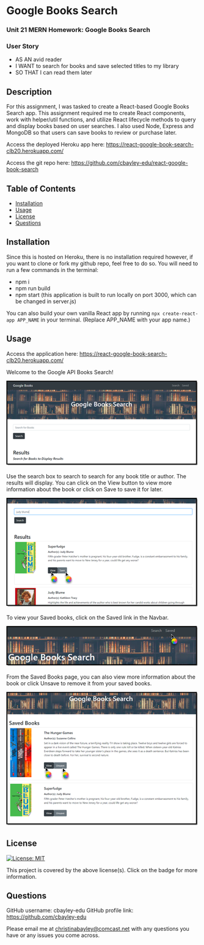# Google Books Search

### Unit 21 MERN Homework: Google Books Search

### User Story
* AS AN avid reader
* I WANT to search for books and save selected titles to my library
* SO THAT I can read them later

## Description
For this assignment, I was tasked to create a React-based Google Books Search app. This assignment required me to create React components, work with helper/util functions, and utilize React lifecycle methods to query and display books based on user searches. I also used Node, Express and MongoDB so that users can save books to review or purchase later.

Access the deployed Heroku app here: https://react-google-book-search-clb20.herokuapp.com/

Access the git repo here: https://github.com/cbayley-edu/react-google-book-search


## Table of Contents 

* [Installation](#installation)
* [Usage](#usage)
* [License](#license)
* [Questions](#questions)

## Installation 

Since this is hosted on Heroku, there is no installation required however, if you want to clone or fork my github repo, feel free to do so. You will need to run a few commands in the terminal:
* npm i  
* npm run build
* npm start  (this application is built to run locally on port 3000, which can be changed in server.js)

You can also build your own vanilla React app by running ```npx create-react-app APP_NAME``` in your terminal. (Replace APP_NAME with your app name.)

## Usage

Access the application here: https://react-google-book-search-clb20.herokuapp.com/

Welcome to the Google API Books Search!

![google-books-search](./readme-pngs/google-books-search.png)

Use the search box to search to search for any book title or author. The results will display. You can click on the View button to view more information about the book or click on Save to save it for later.

![search-screen](./readme-pngs/search-screen.png)

To view your Saved books, click on the Saved link in the Navbar.

![view-saved](./readme-pngs/view-saved.png)

From the Saved Books page, you can also view more information about the book or click Unsave to remove it from your saved books.

![unsaved-or-view](./readme-pngs/unsave-or-view.png)


## License 

[![License: MIT](https://img.shields.io/badge/License-MIT-yellow.svg)](https://opensource.org/licenses/MIT)

This project is covered by the above license(s). Click on the badge for more information.


## Questions 

GitHub username: cbayley-edu
GitHub profile link: https://github.com/cbayley-edu

Please email me at christinabayley@comcast.net with any questions you have or any issues you come across.

